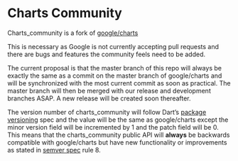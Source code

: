 # Charts Community

Charts_community is a fork of [google/charts](https://github.com/google/charts)

This is necessary as Google is not currently accepting pull requests and there are bugs and features the community feels need to be added.

The current proposal is that the master branch of this repo will always be exactly the same as a commit on the master branch of google/charts and will be synchronized with the most current commit as soon as practical. The master branch will then be merged with our release and development branches ASAP. A new release will be created soon thereafter.

The version number of charts_community will follow Dart’s [package versioning](https://dart.dev/tools/pub/versioning) spec and the value will be the same as google/charts except the minor version field will be incremented by 1 and the patch field will be 0. This means that the charts_community public API will **always** be backwards compatible with google/charts but have new functionality or improvements as stated in [semver spec](https://semver.org/spec/v2.0.0-rc.1.html) rule 8.
